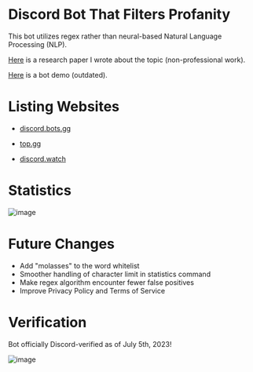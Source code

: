 # Discord Bot That Filters Profanity 
This bot utilizes regex rather than neural-based Natural Language Processing (NLP). 

[Here](https://docs.google.com/document/d/1MNkp8vCZ8zUYGCEMJW-_dn6pTFFOsdPhoWIrudeP1v4/edit?usp=sharing) is a research paper I wrote about the topic (non-professional work).

[Here](https://youtu.be/3u8xdN3v22I) is a bot demo (outdated). 

# Listing Websites
* [discord.bots.gg](https://discord.bots.gg/bots/986412902250594324)

* [top.gg](https://top.gg/bot/986412902250594324)

* [discord.watch](https://discord.watch/applications/986412902250594324)

# Statistics
![image](https://cdn.discordapp.com/attachments/991028278473134191/1126356094424457266/botstatistics.png)

# Future Changes
* Add "molasses" to the word whitelist
* Smoother handling of character limit in statistics command
* Make regex algorithm encounter fewer false positives
* Improve Privacy Policy and Terms of Service
  
# Verification
Bot officially Discord-verified as of July 5th, 2023!

![image](https://cdn.discordapp.com/attachments/1126605369444147311/1126606511565705236/botprofile.png)
